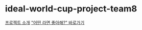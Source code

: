 # ideal-world-cup-project-team8
[프로젝트 소개](https://immense-joke-8e7.notion.site/8-69d37bf389754d81ace29443d40fe231)
["어떤 라면 좋아해?" 바로가기](http://13.125.103.31:5004/)
